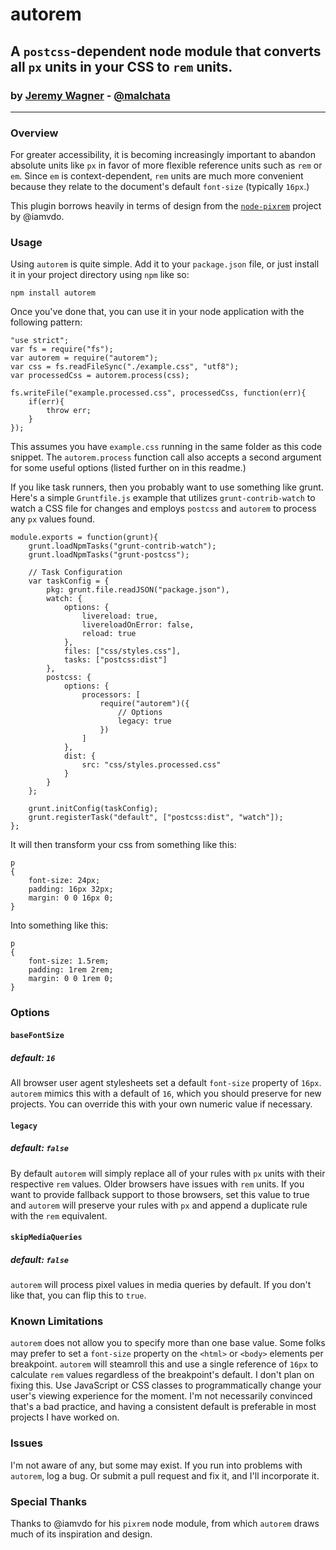 # autorem
## A `postcss`-dependent node module that converts all `px` units in your CSS to `rem` units.
### by [Jeremy Wagner](http://jeremywagner.me) - [@malchata](https://twitter.com/malchata)

---

### Overview
For greater accessibility, it is becoming increasingly important to abandon absolute units like `px` in favor of more flexible reference units such as `rem` or `em`. Since `em` is context-dependent, `rem` units are much more convenient because they relate to the document's default `font-size` (typically `16px`.)

This plugin borrows heavily in terms of design from the [`node-pixrem`](https://github.com/iamvdo/node-pixrem) project by @iamvdo.

### Usage

Using `autorem` is quite simple. Add it to your `package.json` file, or just install it in your project directory using `npm` like so:

```
npm install autorem
```

Once you've done that, you can use it in your node application with the following pattern:

```
"use strict";
var fs = require("fs");
var autorem = require("autorem");
var css = fs.readFileSync("./example.css", "utf8");
var processedCss = autorem.process(css);

fs.writeFile("example.processed.css", processedCss, function(err){
	if(err){
		throw err;
	}
});
```

This assumes you have `example.css` running in the same folder as this code snippet. The `autorem.process` function call also accepts a second argument for some useful options (listed further on in this readme.)

If you like task runners, then you probably want to use something like grunt. Here's a simple `Gruntfile.js` example that utilizes `grunt-contrib-watch` to watch a CSS file for changes and employs `postcss` and `autorem` to process any `px` values found.

```
module.exports = function(grunt){
	grunt.loadNpmTasks("grunt-contrib-watch");
	grunt.loadNpmTasks("grunt-postcss");

	// Task Configuration
	var taskConfig = {
		pkg: grunt.file.readJSON("package.json"),
		watch: {
			options: {
				livereload: true,
				livereloadOnError: false,
				reload: true
			},
			files: ["css/styles.css"],
			tasks: ["postcss:dist"]
		},
		postcss: {
			options: {
				processors: [
					require("autorem")({
						// Options
						legacy: true
					})
				]
			},
			dist: {
				src: "css/styles.processed.css"
			}
		}
	};

	grunt.initConfig(taskConfig);
	grunt.registerTask("default", ["postcss:dist", "watch"]);
};
```

It will then transform your css from something like this:

```
p
{
	font-size: 24px;
	padding: 16px 32px;
	margin: 0 0 16px 0;
}
```

Into something like this:

```
p
{
	font-size: 1.5rem;
	padding: 1rem 2rem;
	margin: 0 0 1rem 0;
}
```

### Options

#### `baseFontSize`
##### default: `16`

All browser user agent stylesheets set a default `font-size` property of `16px`. `autorem` mimics this with a default of `16`, which you should preserve for new projects. You can override this with your own numeric value if necessary.

#### `legacy`
##### default: `false`

By default `autorem` will simply replace all of your rules with `px` units with their respective `rem` values. Older browsers have issues with `rem` units. If you want to provide fallback support to those browsers, set this value to true and `autorem` will preserve your rules with `px` and append a duplicate rule with the `rem` equivalent.

#### `skipMediaQueries`
##### default: `false`

`autorem` will process pixel values in media queries by default. If you don't like that, you can flip this to `true`.

### Known Limitations

`autorem` does not allow you to specify more than one base value. Some folks may prefer to set a `font-size` property on the `<html>` or `<body>` elements per breakpoint. `autorem` will steamroll this and use a single reference of `16px` to calculate `rem` values regardless of the breakpoint's default. I don't plan on fixing this. Use JavaScript or CSS classes to programmatically change your user's viewing experience for the moment. I'm not necessarily convinced that's a bad practice, and having a consistent default is preferable in most projects I have worked on.

### Issues

I'm not aware of any, but some may exist. If you run into problems with `autorem`, log a bug. Or submit a pull request and fix it, and I'll incorporate it.

### Special Thanks

Thanks to @iamvdo for his `pixrem` node module, from which `autorem` draws much of its inspiration and design.